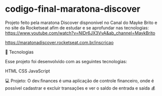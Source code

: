 # codigo-final-maratona-discover

Projeto feito pela maratona Discover dispnonivel no Canal do Mayke Brito  e no site da Rocketseat afim de estudar e se aprofundar nas tecnologias:
https://www.youtube.com/watch?v=NlDr6JX3VvA&ab_channel=MaykBrito


https://maratonadiscover.rocketseat.com.br/inscricao 




🚀 Tecnologias


Esse projeto foi desenvolvido com as seguintes tecnologias:

HTML
CSS
JavaScript




💻 Projeto:
O dev.finances é uma aplicação de controle financeiro, onde é possível cadastrar e excluir transações e ver o saldo de entrada e saída 💰
